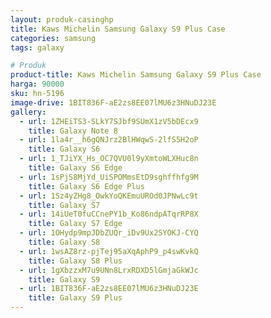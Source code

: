 ```yaml
---
layout: produk-casinghp
title: Kaws Michelin Samsung Galaxy S9 Plus Case
categories: samsung
tags: galaxy

# Produk
product-title: Kaws Michelin Samsung Galaxy S9 Plus Case
harga: 90000
sku: hn-5196
image-drive: 1BIT836F-aE2zs8EE07lMU6z3HNuDJ23E
gallery:
  - url: 1ZHEiTS3-SLkY7SJbf9SUmX1zV5bDEcx9
    title: Galaxy Note 8
  - url: 1la4r__h6gQNJrz2BlHWqwS-2lfS5H2oP
    title: Galaxy S6
  - url: 1_TJiYX_Hs_OC7QVU0l9yXmtoWLXHuc8n
    title: Galaxy S6 Edge
  - url: 1sPjS8MjYd_UiSPOMmsEtD9sghffhfg9M
    title: Galaxy S6 Edge Plus
  - url: 1Sz4yZHg8_OwkYoQKEmuUROd0JPNwLc9t
    title: Galaxy S7
  - url: 14iUeT0fuCCnePY1b_Ko86ndpATqrRP8X
    title: Galaxy S7 Edge
  - url: 1OHydp9mpJDbZUQr_iDv9Ux2SYOKJ-CYQ
    title: Galaxy S8
  - url: 1wsAZ8rz-pjTej95aXqAphP9_p4swKvkQ
    title: Galaxy S8 Plus
  - url: 1gXbzzxM7u9UNn8LrxRDXD5lGmjaGkWJc
    title: Galaxy S9
  - url: 1BIT836F-aE2zs8EE07lMU6z3HNuDJ23E
    title: Galaxy S9 Plus
---
```

